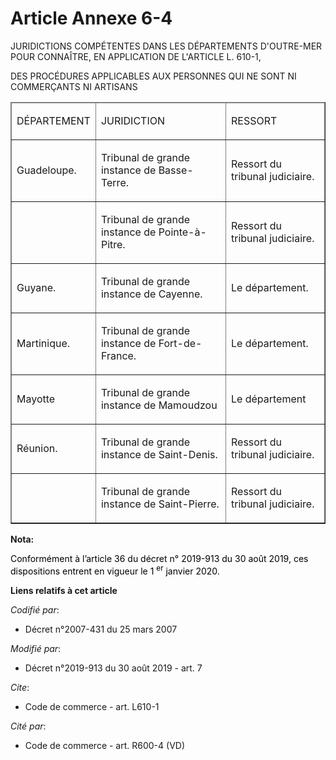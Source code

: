# Article Annexe 6-4

JURIDICTIONS COMPÉTENTES DANS LES DÉPARTEMENTS D'OUTRE-MER POUR CONNAÎTRE, EN APPLICATION DE L'ARTICLE L. 610-1,

DES PROCÉDURES APPLICABLES AUX PERSONNES QUI NE SONT NI COMMERÇANTS NI ARTISANS

<table cellpadding="0" border="1" cellspacing="1" align="center">
  <thead>
    <tr>
      <td>

DÉPARTEMENT

</td>
      <td>

JURIDICTION

</td>
      <td>

RESSORT

</td>
    </tr>
  </thead>
  <tbody>
    <tr>
      <td>

Guadeloupe.

</td>
      <td>

Tribunal de grande instance de Basse-Terre.

</td>
      <td>

Ressort du tribunal judiciaire.

</td>
    </tr>
    <tr>
      <td>
      </td><td>

Tribunal de grande instance de Pointe-à-Pitre.

</td>
      <td>

Ressort du tribunal judiciaire.

</td>
    </tr>
    <tr>
      <td>

Guyane.

</td>
      <td>

Tribunal de grande instance de Cayenne.

</td>
      <td>

Le département.

</td>
    </tr>
    <tr>
      <td>

Martinique.

</td>
      <td>

Tribunal de grande instance de Fort-de-France.

</td>
      <td>

Le département.

</td>
    </tr>
    <tr>
      <td>

Mayotte

</td>
      <td>

Tribunal de grande instance de Mamoudzou

</td>
      <td>

Le département

</td>
    </tr>
    <tr>
      <td>

Réunion.

</td>
      <td>

Tribunal de grande instance de Saint-Denis.

</td>
      <td>

Ressort du tribunal judiciaire.

</td>
    </tr>
    <tr>
      <td>
      </td><td>

Tribunal de grande instance de Saint-Pierre.

</td>
      <td>

Ressort du tribunal judiciaire.

</td>
    </tr>
  </tbody>
</table>

**Nota:**

<font color="black">Conformément à l’article 36 du décret n° 2019-913 du 30 août 2019, ces dispositions entrent en vigueur le
1
    <sup>er</sup> janvier 2020.</font>

**Liens relatifs à cet article**

_Codifié par_:

  - Décret n°2007-431 du 25 mars 2007

_Modifié par_:

  - Décret n°2019-913 du 30 août 2019 - art. 7

_Cite_:

  - Code de commerce - art. L610-1

_Cité par_:

  - Code de commerce - art. R600-4 (VD)
